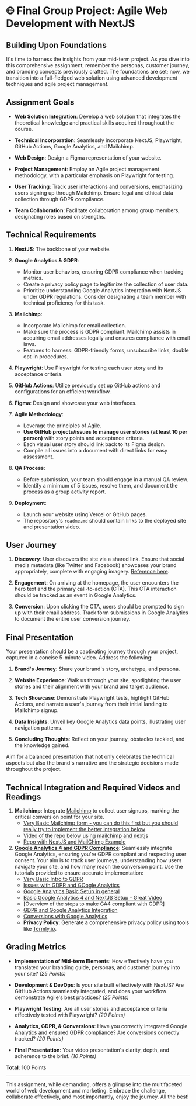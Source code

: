 # 🌐 **Final Group Project: Agile Web Development with NextJS**

## **Building Upon Foundations**

It's time to harness the insights from your mid-term project. As you dive into this comprehensive assignment, remember the personas, customer journey, and branding concepts previously crafted. The foundations are set; now, we transition into a full-fledged web solution using advanced development techniques and agile project management.

## **Assignment Goals**

- **Web Solution Integration**: Develop a web solution that integrates the theoretical knowledge and practical skills acquired throughout the course.
  
- **Technical Incorporation**: Seamlessly incorporate NextJS, Playwright, GitHub Actions, Google Analytics, and Mailchimp.

- **Web Design**: Design a Figma representation of your website.

- **Project Management**: Employ an Agile project management methodology, with a particular emphasis on Playwright for testing.

- **User Tracking**: Track user interactions and conversions, emphasizing users signing up through Mailchimp. Ensure legal and ethical data collection through GDPR compliance.

- **Team Collaboration**: Facilitate collaboration among group members, designating roles based on strengths.

## **Technical Requirements**

1. **NextJS**: The backbone of your website.
  
2. **Google Analytics & GDPR**: 
   - Monitor user behaviors, ensuring GDPR compliance when tracking metrics.
   - Create a privacy policy page to legitimize the collection of user data.
   - Prioritize understanding Google Analytics integration with NextJS under GDPR regulations. Consider designating a team member with technical proficiency for this task.

3. **Mailchimp**: 
   - Incorporate Mailchimp for email collection. 
   - Make sure the process is GDPR compliant. Mailchimp assists in acquiring email addresses legally and ensures compliance with email laws.
   - Features to harness: GDPR-friendly forms, unsubscribe links, double opt-in procedures.

4. **Playwright**: Use Playwright for testing each user story and its acceptance criteria.

5. **GitHub Actions**: Utilize previously set up GitHub actions and configurations for an efficient workflow.

6. **Figma**: Design and showcase your web interfaces.

7. **Agile Methodology**: 
   - Leverage the principles of Agile.
   - **Use GitHub projects/issues to manage user stories (at least 10 per person)** with story points and acceptance criteria.
   - Each visual user story should link back to its Figma design.
   - Compile all issues into a document with direct links for easy assessment.

8. **QA Process**: 
   - Before submission, your team should engage in a manual QA review.
   - Identify a minimum of 5 issues, resolve them, and document the process as a group activity report.

9. **Deployment**: 
   - Launch your website using Vercel or GitHub pages.
   - The repository's `readme.md` should contain links to the deployed site and presentation video.

## **User Journey**

1. **Discovery**: User discovers the site via a shared link. Ensure that social media metadata (like Twitter and Facebook) showcases your brand appropriately, complete with engaging imagery. [Reference here](https://www.youtube.com/watch?v=AIbSlwz2u5I).
  
2. **Engagement**: On arriving at the homepage, the user encounters the hero text and the primary call-to-action (CTA). This CTA interaction should be tracked as an event in Google Analytics.
  
3. **Conversion**: Upon clicking the CTA, users should be prompted to sign up with their email address. Track form submissions in Google Analytics to document the entire user conversion journey.

## **Final Presentation**

Your presentation should be a captivating journey through your project, captured in a concise 5-minute video. Address the following:

1. **Brand's Journey**: Share your brand's story, archetype, and persona.
  
2. **Website Experience**: Walk us through your site, spotlighting the user stories and their alignment with your brand and target audience.
  
3. **Tech Showcase**: Demonstrate Playwright tests, highlight GitHub Actions, and narrate a user's journey from their initial landing to Mailchimp signup.
  
4. **Data Insights**: Unveil key Google Analytics data points, illustrating user navigation patterns.
  
5. **Concluding Thoughts**: Reflect on your journey, obstacles tackled, and the knowledge gained.

Aim for a balanced presentation that not only celebrates the technical aspects but also the brand's narrative and the strategic decisions made throughout the project.


## **Technical Integration and Required Videos and Readings**

1. **Mailchimp**: Integrate [Mailchimp](https://mailchimp.com) to collect user signups, marking the critical conversion point for your site.
    - [Very Basic Mailchimp form - you can do this first but you should really try to implement the better integration below ](https://www.youtube.com/watch?v=3fF57uIWYIg)
    - [Video of the repo below using mailchimp and nextjs](https://www.youtube.com/watch?v=wcG6xNe10Y4)
    - [Repo with NextJS and MailChimp Example](https://github.com/ebraj/Newsletter)
2. **[Google Analytics 4 and GDPR Compliance](https://developers.google.com/analytics/devguides/collection/ga4)**: Seamlessly integrate Google Analytics, ensuring you're GDPR compliant and respecting user consent. Your aim is to track user journeys, understanding how users navigate your site, and how many reach the conversion point. Use the tutorials provided to ensure accurate implementation:
   - [Very Basic Intro to GDPR](https://www.youtube.com/watch?v=NcHSD3fWJiQ)
   - [Issues with GDPR and GOogle Analytics](https://www.youtube.com/watch?v=xBMPtaaweTs)
   - [Google Analytics Basic Setup in general](https://www.youtube.com/watch?v=xvt9x2lm5vw)
   - [Basic Google Analytics 4 and NextJS Setup - Great Video](https://www.youtube.com/watch?v=2woWjkED-vg)
   - [Overview of the steps to make GA4 compliant with GDPR]
   - [GDPR and Google Analytics Integration](https://dev.to/ramonak/react-enable-google-analytics-after-a-user-grants-consent-5bg3)
   - [Conversions with Google Analytics](https://support.google.com/analytics/answer/12966437?hl=en)
   - **Privacy Policy**: Generate a comprehensive privacy policy using tools like [Termly.io](https://termly.io/).

## **Grading Metrics**

- **Implementation of Mid-term Elements**: How effectively have you translated your branding guide, personas, and customer journey into your site? *(25 Points)*
  
- **Development & DevOps**: Is your site built effectively with NextJS? Are GitHub Actions seamlessly integrated, and does your workflow demonstrate Agile's best practices? *(25 Points)*

- **Playwright Testing**: Are all user stories and acceptance criteria effectively tested with Playwright? *(20 Points)*

- **Analytics, GDPR, & Conversions**: Have you correctly integrated Google Analytics and ensured GDPR compliance? Are conversions correctly tracked? *(20 Points)*

- **Final Presentation**: Your video presentation's clarity, depth, and adherence to the brief. *(10 Points)*

**Total**: 100 Points

---

This assignment, while demanding, offers a glimpse into the multifaceted world of web development and marketing. Embrace the challenge, collaborate effectively, and most importantly, enjoy the journey. All the best!
